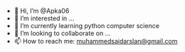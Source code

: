 - 👋 Hi, I’m @Apka06
- 👀 I’m interested in ...
- 🌱 I’m currently learning python computer science
- 💞️ I’m looking to collaborate on ...
- 📫 How to reach me: muhammedsaidarslan@gmail.com

<!---
Apka06/Apka06 is a ✨ special ✨ repository because its `README.md` (this file) appears on your GitHub profile.
You can click the Preview link to take a look at your changes.
--->
